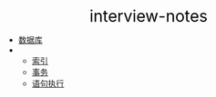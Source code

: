 <center><a href="#" target="_Self" style="font-size:28px;text-decoration:none;color:#000000;">interview-notes</a></center>

* [数据库](数据库/)
* 
  * [索引](数据库/索引/)
  * [事务](数据库/事务/)
  * [语句执行](数据库/语句执行/)

